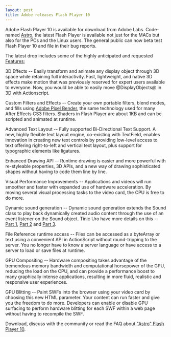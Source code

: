 ```yaml
---
layout: post
title: Adobe releases Flash Player 10
---
```


Adobe Flash Player 10 is available for download from Adobe Labs. Code-named <a href="http://www.adobe.com/go/astro/">Astro</a>, the latest Flash Player is available not just for the MACs but also for the PCs and the Linux users. The general public can now beta test Flash Player 10 and file in their bug reports.

The latest drop includes some of the highly anticipated and requested <a href="http://labs.adobe.com/technologies/flashplayer10/releasenotes.html#features">Features</a>;

3D Effects -- Easily transform and animate any display object through 3D space while retaining full interactivity.  Fast, lightweight, and native 3D effects make motion that was previously reserved for expert users available to everyone. Now, you would be able to easily move @DisplayObjects@ in 3D with Actionscript.

Custom Filters and Effects -- Create your own portable filters, blend modes, and fills using <a href="http://www.adobe.com/go/pixelbender/">Adobe Pixel Bender</a>, the same technology used for many After Effects CS3 filters. Shaders in Flash Player are about 1KB and can be scripted and animated at runtime.

Advanced Text Layout -- Fully supported Bi-Directional Text Support. A new, highly flexible text layout engine, co-existing with TextField, enables innovation in creating new text controls by providing low-level access to text offering right-to-left and vertical text layout, plus support for typographic elements like ligatures.

Enhanced Drawing API -- Runtime drawing is easier and more powerful with re-styleable properties, 3D APIs, and a new way of drawing sophisticated shapes without having to code them line by line.

Visual Performance Improvements -- Applications and videos will run smoother and faster with expanded use of hardware acceleration.  By moving several visual processing tasks to the video card, the CPU is free to do more.

Dynamic sound generation -- Dynamic sound generation extends the Sound class to play back dynamically created audio content through the use of an event listener on the Sound object. Tinic Uro have more details on this -- <a href="http://www.kaourantin.net/2008/05/adobe-is-making-some-noise-part-1.html">Part 1</a>, <a href="http://www.kaourantin.net/2008/05/adobe-is-making-some-noise-part-2.html">Part 2</a> and <a href="http://www.kaourantin.net/2008/05/adobe-is-making-some-noise-part-3.html">Part 3</a>.

File Reference runtime access -- Files can be accessed as a byteArray or text using a convenient API in ActionScript without round-tripping to the server. You no longer have to know a server language or have access to a server to load or save files at runtime.

GPU Compositing -- Hardware compositing takes advantage of the tremendous memory bandwidth and computational horsepower of the GPU, reducing the load on the CPU, and can provide a performance boost to many graphically intense applications, resulting in more fluid, realistic and responsive user experiences.

GPU Blitting -- Paint SWFs into the browser using your video card by choosing this new HTML parameter. Your content can run faster and give you the freedom to do more.  Developers can enable or disable GPU surfacing to perform hardware blitting for each SWF within a web page without having to recompile the SWF.

Download, discuss with the community or read the FAQ about <a href="http://www.adobe.com/go/astro/">"Astro" Flash Player 10</a>.